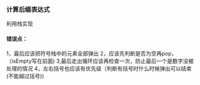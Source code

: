 ### 计算后缀表达式
利用栈实现
#### 错误点：
1，最后应该把符号栈中的元素全部弹出
2，应该先判断是否为空再pop，（isEmpty写在前面)
3,最后走出循环应该再检查一次，防止最后一个是数字没被处理的情况
4，左右括号也应该有优先级（判断有括号时什么时候弹出可以结束(不能越过括号))